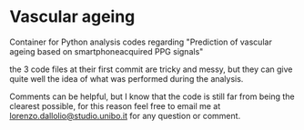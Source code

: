 # Vascular ageing
Container for Python analysis codes regarding "Prediction of vascular ageing based on smartphoneacquired PPG signals"


the 3 code files at their first commit are tricky and messy, but they can give quite well the idea of what was performed during the analysis.

Comments can be helpful, but I know that the code is still far from being the clearest possible, for this reason feel free to email me at lorenzo.dallolio@studio.unibo.it for any question or comment.
